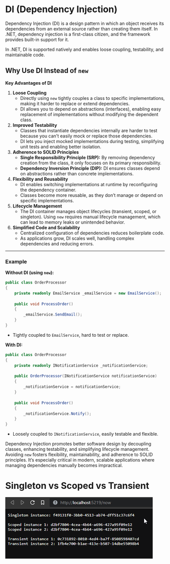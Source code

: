 # DI (Dependency Injection)

Dependency Injection (DI) is a design pattern in which an object receives its dependencies from an external source rather than creating them itself. In .NET, dependency injection is a first-class citizen, and the framework provides built-in support for it.

In .NET, DI is supported natively and enables loose coupling, testability, and maintainable code.

## Why Use DI Instead of `new`

**Key Advantages of DI**

1. **Loose Coupling**
   * Directly using `new` tightly couples a class to specific implementations, making it harder to replace or extend dependencies.
   * DI allows you to depend on abstractions (interfaces), enabling easy replacement of implementations without modifying the dependent class.
2. **Improved Testability**
   * Classes that instantiate dependencies internally are harder to test because you can't easily mock or replace those dependencies.
   * DI lets you inject mocked implementations during testing, simplifying unit tests and enabling better isolation.
3. **Adherence to SOLID Principles**
   * **Single Responsibility Principle (SRP):** By removing dependency creation from the class, it only focuses on its primary responsibility.
   * **Dependency Inversion Principle (DIP):** DI ensures classes depend on abstractions rather than concrete implementations.
4. **Flexibility and Reusability**
   * DI enables switching implementations at runtime by reconfiguring the dependency container.
   * Classes become more reusable, as they don’t manage or depend on specific implementations.
5. **Lifecycle Management**
   * The DI container manages object lifecycles (transient, scoped, or singleton). Using `new` requires manual lifecycle management, which can lead to memory leaks or unintended behavior.
6. **Simplified Code and Scalability**
   * Centralized configuration of dependencies reduces boilerplate code.
   * As applications grow, DI scales well, handling complex dependencies and reducing errors.

---

### **Example**

**Without DI (using `new`):**

```csharp
public class OrderProcessor
{
    private readonly EmailService _emailService = new EmailService();

    public void ProcessOrder()
    {
        _emailService.SendEmail();
    }
}
```

* Tightly coupled to `EmailService`, hard to test or replace.

**With DI:**

```csharp
public class OrderProcessor
{
    private readonly INotificationService _notificationService;

    public OrderProcessor(INotificationService notificationService)
    {
        _notificationService = notificationService;
    }

    public void ProcessOrder()
    {
        _notificationService.Notify();
    }
}
```

* Loosely coupled to `INotificationService`, easily testable and flexible.



Dependency Injection promotes better software design by decoupling classes, enhancing testability, and simplifying lifecycle management. Avoiding `new` fosters flexibility, maintainability, and adherence to SOLID principles. It’s especially critical in modern, scalable applications where managing dependencies manually becomes impractical.


# Singleton vs Scoped vs Transient

![1735212516517](image/DI/1735212516517.gif)
